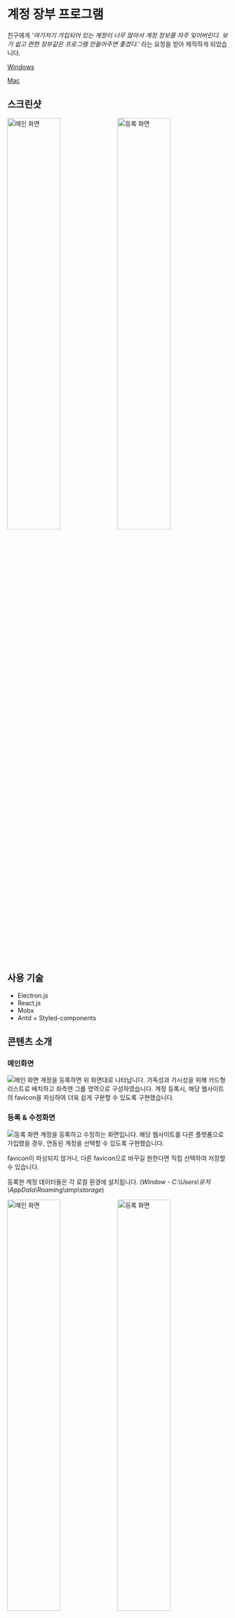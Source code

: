 # 계정 장부 프로그램
친구에게 *'여기저기 가입되어 있는 계정이 너무 많아서 계정 정보를 자주 잊어버린다. 보기 쉽고 편한 장부같은 프로그램 만들어주면 좋겠다.'* 라는 요청을 받아 제작하게 되었습니다.

[Windows](https://drive.google.com/file/d/1YNwHzbvjKJiKg0HCRiXdEVXyMuFTRh-X/view?usp=sharing)

[Mac](https://drive.google.com/file/d/1tkdG2Wz6HH3pHwZr6OB2BSMB6FscmDuZ/view?usp=sharing)

## 스크린샷
<img src="https://user-images.githubusercontent.com/27776795/165788540-f5c05041-4b1b-4c26-951f-0dd048169750.png" width="49%" title="메인 화면" alt="메인 화면"></img>
<img src="https://user-images.githubusercontent.com/27776795/165789673-9dec429b-4a34-46ab-af6b-aa5ad14381b6.png" width="49%" title="등록 화면" alt="등록 화면"></img>

## 사용 기술
- Electron.js
- React.js
- Mobx
- Antd + Styled-components

## 콘텐츠 소개
### 메인화면
![메인 화면](https://user-images.githubusercontent.com/27776795/165788540-f5c05041-4b1b-4c26-951f-0dd048169750.png)
계정을 등록하면 위 화면대로 나타납니다. 가독성과 가시성을 위해 카드형 리스트로 배치하고 좌측엔 그룹 영역으로 구성하였습니다. 계정 등록시, 해당 웹사이트의 favicon을 파싱하여 더욱 쉽게 구분할 수 있도록 구현했습니다.

### 등록 & 수정화면
![등록 화면](https://user-images.githubusercontent.com/27776795/165789673-9dec429b-4a34-46ab-af6b-aa5ad14381b6.png)
계정을 등록하고 수정하는 화면입니다. 해당 웹사이트를 다른 플랫폼으로 가입했을 경우, 연동된 계정을 선택할 수 있도록 구현했습니다.

favicon이 파싱되지 않거나, 다른 favicon으로 바꾸길 원한다면 직접 선택하여 저장할 수 있습니다.

등록한 계정 데이터들은 각 로컬 환경에 설치됩니다. (*Window - C:\Users\유저\AppData\Roaming\amp\storage*)

<img src="https://user-images.githubusercontent.com/27776795/165792570-0e7d85d0-6801-41dd-8d9f-246c728edfbe.png" width="49%" title="메인 화면" alt="메인 화면"></img>
<img src="https://user-images.githubusercontent.com/27776795/165792616-f04c71c0-e4c9-41f9-a882-85d305aef8e1.png" width="49%" title="등록 화면" alt="등록 화면"></img>

### 윈도우 트레이
![트레이](https://user-images.githubusercontent.com/27776795/165793183-18c5c5d9-9ae3-4f64-8114-4bc47d138877.PNG)

쉽고 간편한 접근을 위해 트레이 아이콘을 적용했습니다. 앱을 닫아도 트레이를 통해 쉽게 오픈할 수 있습니다.